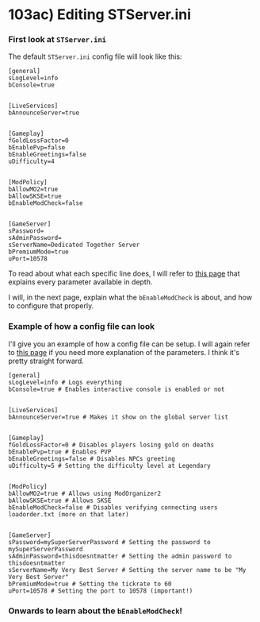 # 103ac) Editing STServer.ini

### First look at `STServer.ini`

The default `STServer.ini` config file will look like this:

```
[general]
sLogLevel=info
bConsole=true


[LiveServices]
bAnnounceServer=true


[Gameplay]
fGoldLossFactor=0
bEnablePvp=false
bEnableGreetings=false
uDifficulty=4


[ModPolicy]
bAllowMO2=true
bAllowSKSE=true
bEnableModCheck=false


[GameServer]
sPassword=
sAdminPassword=
sServerName=Dedicated Together Server
bPremiumMode=true
uPort=10578

```



To read about what each specific line does, I will refer to [this page](https://wiki.tiltedphoques.com/tilted-online/guides/server-guide/server-configuration) that explains every parameter available in depth.

I will, in the next page, explain what the `bEnableModCheck` is about, and how to configure that properly.

### Example of how a config file can look

I'll give you an example of how a config file can be setup. I will again refer to [this page](https://wiki.tiltedphoques.com/tilted-online/guides/server-guide/server-configuration) if you need more explanation of the parameters. I think it's pretty straight forward.

```
[general]
sLogLevel=info # Logs everything
bConsole=true # Enables interactive console is enabled or not


[LiveServices]
bAnnounceServer=true # Makes it show on the global server list


[Gameplay]
fGoldLossFactor=0 # Disables players losing gold on deaths
bEnablePvp=true # Enables PVP
bEnableGreetings=false # Disables NPCs greeting
uDifficulty=5 # Setting the difficulty level at Legendary


[ModPolicy]
bAllowMO2=true # Allows using ModOrganizer2
bAllowSKSE=true # Allows SKSE
bEnableModCheck=false # Disables verifying connecting users loadorder.txt (more on that later)


[GameServer]
sPassword=mySuperServerPassword # Setting the password to mySuperServerPassword
sAdminPassword=thisdoesntmatter # Setting the admin password to thisdoesntmatter
sServerName=My Very Best Server # Setting the server name to be "My Very Best Server"
bPremiumMode=true # Setting the tickrate to 60
uPort=10578 # Setting the port to 10578 (important!)

```



### Onwards to learn about the `bEnableModCheck`!
